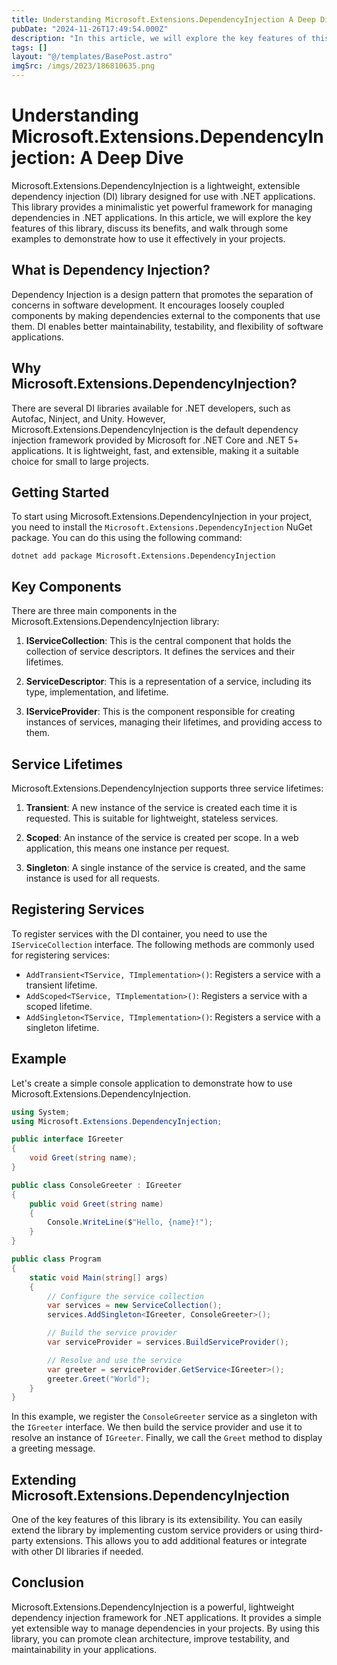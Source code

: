 ```yaml
---
title: Understanding Microsoft.Extensions.DependencyInjection A Deep Dive
pubDate: "2024-11-26T17:49:54.000Z"
description: "In this article, we will explore the key features of this library, discuss its benefits, and walk through some examples to demonstrate how to use it effectively in your projects"
tags: []
layout: "@/templates/BasePost.astro"
imgSrc: /imgs/2023/186810635.png
---
```

# Understanding Microsoft.Extensions.DependencyInjection: A Deep Dive

Microsoft.Extensions.DependencyInjection is a lightweight, extensible dependency injection (DI) library designed for use with .NET applications. This library provides a minimalistic yet powerful framework for managing dependencies in .NET applications. In this article, we will explore the key features of this library, discuss its benefits, and walk through some examples to demonstrate how to use it effectively in your projects.

## What is Dependency Injection?

Dependency Injection is a design pattern that promotes the separation of concerns in software development. It encourages loosely coupled components by making dependencies external to the components that use them. DI enables better maintainability, testability, and flexibility of software applications.

## Why Microsoft.Extensions.DependencyInjection?

There are several DI libraries available for .NET developers, such as Autofac, Ninject, and Unity. However, Microsoft.Extensions.DependencyInjection is the default dependency injection framework provided by Microsoft for .NET Core and .NET 5+ applications. It is lightweight, fast, and extensible, making it a suitable choice for small to large projects.

## Getting Started

To start using Microsoft.Extensions.DependencyInjection in your project, you need to install the `Microsoft.Extensions.DependencyInjection` NuGet package. You can do this using the following command:

```
dotnet add package Microsoft.Extensions.DependencyInjection
```

## Key Components

There are three main components in the Microsoft.Extensions.DependencyInjection library:

1. **IServiceCollection**: This is the central component that holds the collection of service descriptors. It defines the services and their lifetimes.

2. **ServiceDescriptor**: This is a representation of a service, including its type, implementation, and lifetime.

3. **IServiceProvider**: This is the component responsible for creating instances of services, managing their lifetimes, and providing access to them.

## Service Lifetimes

Microsoft.Extensions.DependencyInjection supports three service lifetimes:

1. **Transient**: A new instance of the service is created each time it is requested. This is suitable for lightweight, stateless services.

2. **Scoped**: An instance of the service is created per scope. In a web application, this means one instance per request.

3. **Singleton**: A single instance of the service is created, and the same instance is used for all requests.

## Registering Services

To register services with the DI container, you need to use the `IServiceCollection` interface. The following methods are commonly used for registering services:

- `AddTransient<TService, TImplementation>()`: Registers a service with a transient lifetime.
- `AddScoped<TService, TImplementation>()`: Registers a service with a scoped lifetime.
- `AddSingleton<TService, TImplementation>()`: Registers a service with a singleton lifetime.

## Example

Let's create a simple console application to demonstrate how to use Microsoft.Extensions.DependencyInjection.

```csharp
using System;
using Microsoft.Extensions.DependencyInjection;

public interface IGreeter
{
    void Greet(string name);
}

public class ConsoleGreeter : IGreeter
{
    public void Greet(string name)
    {
        Console.WriteLine($"Hello, {name}!");
    }
}

public class Program
{
    static void Main(string[] args)
    {
        // Configure the service collection
        var services = new ServiceCollection();
        services.AddSingleton<IGreeter, ConsoleGreeter>();

        // Build the service provider
        var serviceProvider = services.BuildServiceProvider();

        // Resolve and use the service
        var greeter = serviceProvider.GetService<IGreeter>();
        greeter.Greet("World");
    }
}
```

In this example, we register the `ConsoleGreeter` service as a singleton with the `IGreeter` interface. We then build the service provider and use it to resolve an instance of `IGreeter`. Finally, we call the `Greet` method to display a greeting message.

## Extending Microsoft.Extensions.DependencyInjection

One of the key features of this library is its extensibility. You can easily extend the library by implementing custom service providers or using third-party extensions. This allows you to add additional features or integrate with other DI libraries if needed.

## Conclusion

Microsoft.Extensions.DependencyInjection is a powerful, lightweight dependency injection framework for .NET applications. It provides a simple yet extensible way to manage dependencies in your projects. By using this library, you can promote clean architecture, improve testability, and maintainability in your applications.
